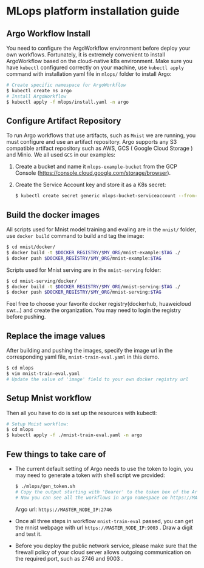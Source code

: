 # MLops platform installation guide

## Argo Workflow Install
You need to configure the ArgoWorkflow environment before deploy your own workflows. Fortunately, it is extremely convenient to install ArgoWorkflow based on the cloud-native k8s environment. Make sure you have `kubectl` configured correctly on your machine, use `kubectl apply` command with installation yaml file in `mlops/` folder to install Argo:

```bash
# Create specific namespace for ArgoWorkflow
$ kubectl create ns argo
# Install ArgoWorkflow
$ kubectl apply -f mlops/install.yaml -n argo
```

## Configure Artifact Repository
To run Argo workflows that use artifacts, such as `Mnist` we are running, you must configure and use an artifact repository. Argo supports any S3 compatible artifact repository such as AWS, GCS ( Google Cloud Storage ) and Minio. We all used `GCS` in our examples:
1. Create a bucket and name it `mlops-example-bucket` from the GCP Console (https://console.cloud.google.com/storage/browser).  

2.  Create the Service Account key and store it as a K8s secret:
    ```bash
    $ kubectl create secret generic mlops-bucket-serviceaccount --from-file=serviceAccountKey=<YOUR-SERVICE-ACCOUNT-KEY-file> -n argo
    ```

## Build the docker images

All scripts used for Mnist model training and evaling are in the `mnist/` folder, use `docker build` command to build and tag the image:

```bash
$ cd mnist/docker/
$ docker build -t $DOCKER_REGISTRY/$MY_ORG/mnist-example:$TAG ./
$ docker push $DOCKER_REGISTRY/$MY_ORG/mnist-example:$TAG
```

Scripts used for Mnist serving are in the `mnist-serving` folder:
```bash
$ cd mnist-serving/docker/
$ docker build -t $DOCKER_REGISTRY/$MY_ORG/mnist-serving:$TAG ./
$ docker push $DOCKER_REGISTRY/$MY_ORG/mnist-serving:$TAG
```

Feel free to choose your favorite docker registry(dockerhub, huaweicloud swr...) and create the organization. You may need to login the registry before pushing.


## Replace the image values
After building and pushing the images, specify the image url in the corresponding yaml file, `mnist-train-eval.yaml` in this demo.

```bash 
$ cd mlops
$ vim mnist-train-eval.yaml
# Update the value of 'image' field to your own docker registry url
```

## Setup Mnist workflow
Then all you have to do is set up the resources with kubectl:
```bash
# Setup Mnist workflow:
$ cd mlops
$ kubectl apply -f ./mnist-train-eval.yaml -n argo
```

## Few things to take care of
- The current default setting of Argo needs to use the token to login, you may need to generate a token with shell script we provided:
    ```bash
    $ ./mlops/gen_token.sh
    # Copy the output starting with 'Bearer' to the token box of the Argo login interface (https://MASTER_NODE_IP:2746)
    # Now you can see all the workflows in argo namespace on https://MASTER_NODE_IP:2746/workflows/argo web.
    ```
    Argo url: `https://MASTER_NODE_IP:2746`

- Once all three steps in workflow `mnist-train-eval` passed, you can get the mnist webpage with url `https://MASTER_NODE_IP:9003` . Draw a digit and test it.

- Before you deploy the public network service, please make sure that the firewall policy of your cloud server allows outgoing communication on the required port, such as 2746 and 9003 .